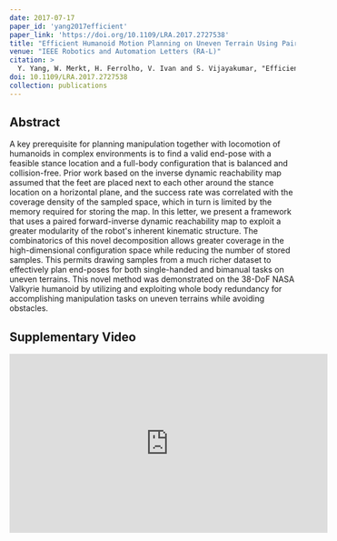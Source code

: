 ```yaml
---
date: 2017-07-17
paper_id: 'yang2017efficient'
paper_link: 'https://doi.org/10.1109/LRA.2017.2727538'
title: "Efficient Humanoid Motion Planning on Uneven Terrain Using Paired Forward-Inverse Dynamic Reachability Maps"
venue: "IEEE Robotics and Automation Letters (RA-L)"
citation: >
  Y. Yang, W. Merkt, H. Ferrolho, V. Ivan and S. Vijayakumar, "Efficient Humanoid Motion Planning on Uneven Terrain Using Paired Forward-Inverse Dynamic Reachability Maps," <em>IEEE Robotics and Automation Letters (RA-L)</em>, 2017.
doi: 10.1109/LRA.2017.2727538
collection: publications
---
```


## Abstract

A key prerequisite for planning manipulation together with locomotion of humanoids in complex environments is to find a valid end-pose with a feasible stance location and a full-body configuration that is balanced and collision-free. Prior work based on the inverse dynamic reachability map assumed that the feet are placed next to each other around the stance location on a horizontal plane, and the success rate was correlated with the coverage density of the sampled space, which in turn is limited by the memory required for storing the map. In this letter, we present a framework that uses a paired forward-inverse dynamic reachability map to exploit a greater modularity of the robot's inherent kinematic structure. The combinatorics of this novel decomposition allows greater coverage in the high-dimensional configuration space while reducing the number of stored samples. This permits drawing samples from a much richer dataset to effectively plan end-poses for both single-handed and bimanual tasks on uneven terrains. This novel method was demonstrated on the 38-DoF NASA Valkyrie humanoid by utilizing and exploiting whole body redundancy for accomplishing manipulation tasks on uneven terrains while avoiding obstacles.

## Supplementary Video

<iframe width="560" height="315" src="https://www.youtube.com/embed/o-05EHf-gg8" frameborder="0" allow="accelerometer; autoplay; encrypted-media; gyroscope; picture-in-picture" allowfullscreen></iframe>
